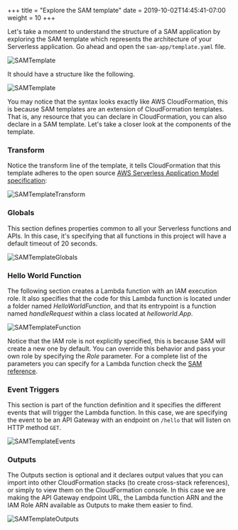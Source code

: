 +++
title = "Explore the SAM template"
date = 2019-10-02T14:45:41-07:00
weight = 10
+++

Let's take a moment to understand the structure of a SAM application by exploring the SAM template which represents the architecture of your Serverless application. Go ahead and open the `sam-app/template.yaml` file.

![SAMTemplate](/images/java/chapter1/template/sam-template.png)

It should have a structure like the following.

![SAMTemplate](/images/java/chapter1/template/full-template.png)

You may notice that the syntax looks exactly like AWS CloudFormation, this is because SAM templates are an extension of CloudFormation templates. That is, any resource that you can declare in CloudFormation, you can also declare in a SAM template. Let's take a closer look at the components of the template.

### Transform
Notice the transform line of the template, it tells CloudFormation that this template adheres to the open source [AWS Serverless Application Model specification](https://github.com/awslabs/serverless-application-model/blob/master/versions/2016-10-31.md):

![SAMTemplateTransform](/images/java/chapter1/template/transform.png)

### Globals
This section defines properties common to all your Serverless functions and APIs. In this case, it's specifying that all functions in this project will have a default timeout of 20 seconds.

![SAMTemplateGlobals](/images/java/chapter1/template/globals.png)

### Hello World Function
The following section creates a Lambda function with an IAM execution role. It also specifies that the code for this Lambda function is located under a folder named _HelloWorldFunction_, and that its entrypoint is a function named _handleRequest_ within a class located at _helloworld.App_. 

![SAMTemplateFunction](/images/java/chapter1/template/function.png) 

Notice that the IAM role is not explicitly specified, this is because SAM will create a new one by default. You can override this behavior and pass your own role by specifying the _Role_ parameter. For a complete list of the parameters you can specify for a Lambda function check the [SAM reference](https://github.com/awslabs/serverless-application-model/blob/master/versions/2016-10-31.md#awsserverlessfunction).

### Event Triggers
This section is part of the function definition and it specifies the different events that will trigger the Lambda function. In this case, we are specifying the event to be an API Gateway with an endpoint on `/hello` that will listen on HTTP method `GET`. 

![SAMTemplateEvents](/images/java/chapter1/template/event.png)

### Outputs
The Outputs section is optional and it declares output values that you can import into other CloudFormation stacks (to create cross-stack references), or simply to view them on the CloudFormation console. In this case we are making the API Gateway endpoint URL, the Lambda function ARN and the IAM Role ARN available as Outputs to make them easier to find.

![SAMTemplateOutputs](/images/java/chapter1/template/outputs.png)